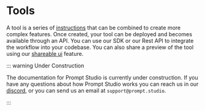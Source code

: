 # Tools

A tool is a series of [instructions](instructions.md) that can be combined to create more complex features. Once created, your tool can be deployed and becomes available through an API. You can use our SDK or our Rest API to integrate the workflow into your codebase. You can also share a preview of the tool using our [shareable ui]() feature.

::: warning Under Construction

The documentation for Prompt Studio is currently under construction. If you have any questions about how Prompt Studio
works you can reach us in our [discord](https://discord.gg/3RxwUEk8fW), or you can send us an email at `support@prompt.studio`.

:::
